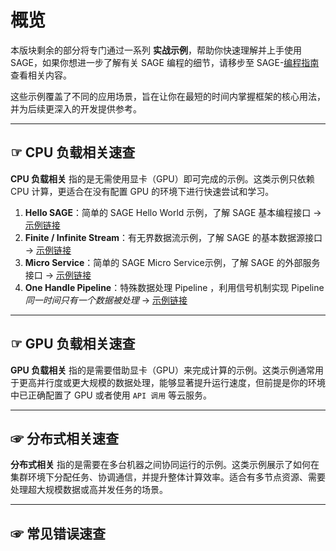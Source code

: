 # 概览

本版块剩余的部分将专门通过一系列 **实战示例**，帮助你快速理解并上手使用 SAGE，如果你想进一步了解有关 SAGE 编程的细节，请移步至 SAGE-[编程指南](../code_intro/datastream_intro.md)查看相关内容。

这些示例覆盖了不同的应用场景，旨在让你在最短的时间内掌握框架的核心用法，并为后续更深入的开发提供参考。

---

## ☞ CPU 负载相关速查

**CPU 负载相关** 指的是无需使用显卡（GPU）即可完成的示例。这类示例只依赖 CPU 计算，更适合在没有配置 GPU 的环境下进行快速尝试和学习。

1. **Hello SAGE**：简单的 SAGE Hello World 示例，了解 SAGE 基本编程接口 → [示例链接](cpu_examples/hello_sage.md)
2. **Finite / Infinite Stream**：有无界数据流示例，了解 SAGE 的基本数据源接口 → [示例链接](cpu_examples/streaming/limited_streaming.md)
3. **Micro Service**：简单的 SAGE Micro Service示例，了解 SAGE 的外部服务接口 → [示例链接](cpu_examples/micro_service.md)
4. **One Handle Pipeline**：特殊数据处理 Pipeline ，利用信号机制实现 Pipeline *同一时间只有一个数据被处理* → [示例链接](cpu_examples/onebyone.md)

---

## ☞ GPU 负载相关速查 

**GPU 负载相关** 指的是需要借助显卡（GPU）来完成计算的示例。这类示例通常用于更高并行度或更大规模的数据处理，能够显著提升运行速度，但前提是你的环境中已正确配置了 GPU 或者使用 `API 调用` 等云服务。

---

## ☞ 分布式相关速查 

**分布式相关** 指的是需要在多台机器之间协同运行的示例。这类示例展示了如何在集群环境下分配任务、协调通信，并提升整体计算效率。适合有多节点资源、需要处理超大规模数据或高并发任务的场景。


---

## ☞ 常见错误速查 